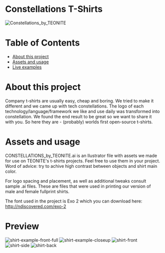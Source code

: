 # Constellations T-Shirts

![Constellations_by_TEONITE](http://i.imgur.com/ujpXPAF.jpg)

# Table of Contents
* [About this project](#about-this-project)
* [Assets and usage](#assets-and-usage)
* [Live examples](#preview)

# About this project

Company t-shirts are usually easy, cheap and boring. We tried to make it different and we came up with tech constellations. 
The logo of each technology/language/framework we like and use daily was transformed into constellation. 
We found the end result to be great so we want to share it with you. 
So here they are - (probably) worlds first open-source t-shirts.

# Assets and usage

CONSTELLATIONS_by_TEONITE.ai is an Ilustrator file with assets we made for use on TEONITE's t-shirts projects. 
Feel free to use them in your project. Word of advice: try to achive high contrast between objects and shirt main color. 

For logo spacing and placement, as well as additional tweaks consult sample .ai files. These are files that were 
used in printing our version of male and female fullprint shirts. 

The font used in the project is Exo 2 which you can download here: http://ndiscovered.com/exo-2

# Preview

![shirt-example-front-full](http://i.imgur.com/sDt7Igh.jpg)
![shirt-example-closeup](http://i.imgur.com/qTaD5km.jpg)
![shirt-front](http://i.imgur.com/tlKyKLF.jpg)
![shirt-side](http://i.imgur.com/MpYbGFi.jpg)
![shirt-back](http://i.imgur.com/67lhpGS.jpg)
